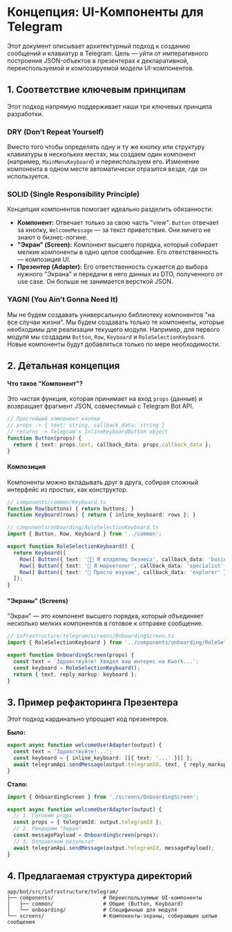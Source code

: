 # Концепция: UI-Компоненты для Telegram

Этот документ описывает архитектурный подход к созданию сообщений и клавиатур в Telegram. Цель — уйти от императивного построения JSON-объектов в презентерах к декларативной, переиспользуемой и композируемой модели UI-компонентов.

## 1. Соответствие ключевым принципам

Этот подход напрямую поддерживает наши три ключевых принципа разработки.

### DRY (Don’t Repeat Yourself)
Вместо того чтобы определять одну и ту же кнопку или структуру клавиатуры в нескольких местах, мы создаем один компонент (например, `MainMenuKeyboard`) и переиспользуем его. Изменение компонента в одном месте автоматически отразится везде, где он используется.

### SOLID (Single Responsibility Principle)
Концепция компонентов помогает идеально разделить обязанности:
- **Компонент:** Отвечает только за свою часть "view". `Button` отвечает за кнопку, `WelcomeMessage` — за текст приветствия. Они ничего не знают о бизнес-логике.
- **"Экран" (Screen):** Компонент высшего порядка, который собирает мелкие компоненты в одно целое сообщение. Его ответственность — композиция UI.
- **Презентер (Adapter):** Его ответственность сужается до выбора нужного "Экрана" и передачи в него данных из DTO, полученного от use case. Он больше не занимается версткой JSON.

### YAGNI (You Ain’t Gonna Need It)
Мы не будем создавать универсальную библиотеку компонентов "на все случаи жизни". Мы будем создавать только те компоненты, которые необходимы для реализации текущего модуля. Например, для первого модуля мы создадим `Button`, `Row`, `Keyboard` и `RoleSelectionKeyboard`. Новые компоненты будут добавляться только по мере необходимости.

## 2. Детальная концепция

#### Что такое "Компонент"?

Это чистая функция, которая принимает на вход `props` (данные) и возвращает фрагмент JSON, совместимый с Telegram Bot API.

```typescript
// Простейший компонент кнопки
// props -> { text: string, callback_data: string }
// returns -> Telegram's InlineKeyboardButton object
function Button(props) {
  return { text: props.text, callback_data: props.callback_data };
}
```

#### Композиция

Компоненты можно вкладывать друг в друга, собирая сложный интерфейс из простых, как конструктор.

```typescript
// components/common/Keyboard.ts
function Row(buttons) { return buttons; }
function Keyboard(rows) { return { inline_keyboard: rows }; }

// components/onboarding/RoleSelectionKeyboard.ts
import { Button, Row, Keyboard } from '../common';

export function RoleSelectionKeyboard() {
  return Keyboard([
    Row([ Button({ text: '👨‍💼 Я владелец бизнеса', callback_data: 'business_owner' }) ]),
    Row([ Button({ text: '🎯 Я маркетолог', callback_data: 'specialist' }) ]),
    Row([ Button({ text: '🤔 Просто изучаю', callback_data: 'explorer' }) ]),
  ]);
}
```

#### "Экраны" (Screens)

"Экран" — это компонент высшего порядка, который объединяет несколько мелких компонентов в готовое к отправке сообщение.

```typescript
// infrastructure/telegram/screens/OnboardingScreen.ts
import { RoleSelectionKeyboard } from '../components/onboarding/RoleSelectionKeyboard';

export function OnboardingScreen(props) {
  const text = `Здравствуйте! Увидел ваш интерес на Kwork...`;
  const keyboard = RoleSelectionKeyboard();
  return { text, reply_markup: keyboard };
}
```

## 3. Пример рефакторинга Презентера

Этот подход кардинально упрощает код презентеров.

**Было:**
```typescript
export async function welcomeUserAdapter(output) {
  const text = 'Здравствуйте!...';
  const keyboard = { inline_keyboard: [[{ text: '...' }]] };
  await telegramApi.sendMessage(output.telegramId, text, { reply_markup: keyboard });
}
```

**Стало:**
```typescript
import { OnboardingScreen } from './screens/OnboardingScreen';

export async function welcomeUserAdapter(output) {
  // 1. Готовим props
  const props = { telegramId: output.telegramId };
  // 2. Рендерим "Экран"
  const messagePayload = OnboardingScreen(props);
  // 3. Отправляем результат
  await telegramApi.sendMessage(output.telegramId, messagePayload);
}
```

## 4. Предлагаемая структура директорий

```
app/bot/src/infrastructure/telegram/
├── components/                # Переиспользуемые UI-компоненты
│   ├── common/                # Общие (Button, Keyboard)
│   └── onboarding/            # Специфичные для модуля
└── screens/                   # Компоненты-экраны, собирающие целые сообщения
```
